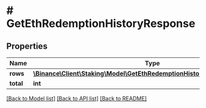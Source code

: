 # # GetEthRedemptionHistoryResponse

## Properties

Name | Type | Description | Notes
------------ | ------------- | ------------- | -------------
**rows** | [**\Binance\Client\Staking\Model\GetEthRedemptionHistoryResponseRowsInner[]**](GetEthRedemptionHistoryResponseRowsInner.md) |  | [optional]
**total** | **int** |  | [optional]

[[Back to Model list]](../../README.md#models) [[Back to API list]](../../README.md#endpoints) [[Back to README]](../../README.md)
